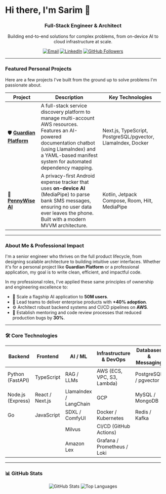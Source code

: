 # Hi there, I'm Sarim 👋

<div align="center">
  <h3>Full-Stack Engineer & Architect</h3>
  <p>Building end-to-end solutions for complex problems, from on-device AI to cloud infrastructure at scale.</p>
  
  <a href="mailto:sarimahmed3520@gmail.com"><img src="https://img.shields.io/badge/Email-Contact_Me-red?style=for-the-badge&logo=gmail" alt="Email"></a>
  <a href="https://www.linkedin.com/in/sarim2000/"><img src="https://img.shields.io/badge/LinkedIn-Connect-blue?style=for-the-badge&logo=linkedin" alt="LinkedIn"></a>
  <a href="https://github.com/sarim2000"><img src="https://img.shields.io/github/followers/sarim2000?label=Follow&style=for-the-badge&color=blue" alt="GitHub Followers"></a>
</div>

---

### Featured Personal Projects
Here are a few projects I've built from the ground up to solve problems I'm passionate about.

| Project                                                                            | Description                                                                                                                                                                                                                           | Key Technologies                                     |
|------------------------------------------------------------------------------------|---------------------------------------------------------------------------------------------------------------------------------------------------------------------------------------------------------------------------------------|------------------------------------------------|
| 🛡️ **[Guardian Platform](https://github.com/sarim2000/guardian-platform)** | A full-stack service discovery platform to manage multi-account AWS resources. Features an AI-powered documentation chatbot (using LlamaIndex) and a YAML-based manifest system for automated dependency mapping.                                 | Next.js, TypeScript, PostgreSQL/pgvector, LlamaIndex, Docker |
| 💸 **[PennyWise AI](https://github.com/sarim2000/pennywiseai-tracker)** | A privacy-first Android expense tracker that uses **on-device AI** (MediaPipe) to parse bank SMS messages, ensuring no user data ever leaves the phone. Built with a modern MVVM architecture.                                                    | Kotlin, Jetpack Compose, Room, Hilt, MediaPipe |

---

### About Me & Professional Impact

I'm a senior engineer who thrives on the full product lifecycle, from designing scalable architecture to building intuitive user interfaces. Whether it's for a personal project like **Guardian Platform** or a professional application, my goal is to write clean, efficient, and impactful code.

In my professional roles, I've applied these same principles of ownership and engineering excellence to:
- 🚀 Scale a flagship AI application to **50M users**.
- 🤝 Lead teams to deliver enterprise products with **+40% adoption**.
- ⚙️ Architect robust backend systems and CI/CD pipelines on **AWS**.
- 🐛 Establish mentoring and code review processes that reduced production bugs by **30%**.

---
### 🛠️ Core Technologies

| Backend          | Frontend      | AI / ML             | Infrastructure & DevOps      | Databases & Messaging |
|------------------|---------------|---------------------|------------------------------|-----------------------|
| Python (FastAPI) | TypeScript    | RAG / LLMs          | AWS (ECS, VPC, S3, Lambda)   | PostgreSQL / pgvector |
| Node.js (Express)| React / Next.js | LlamaIndex / LangChain | GCP                          | MySQL / MongoDB       |
| Go               | JavaScript    | SDXL / ComfyUI      | Docker / Kubernetes          | Redis / Kafka         |
|                  |               | Milvus              | CI/CD (GitHub Actions)       |                       |
|                  |               | Amazon Lex          | Grafana / Prometheus / Loki  |                       |

---

### 📊 GitHub Stats
<div align="center">
  <img src="https://github-readme-stats.vercel.app/api?username=sarim2000&show_icons=true&theme=radical&rank_icon=github" alt="GitHub Stats">
  <img src="https://github-readme-stats.vercel.app/api/top-langs/?username=sarim2000&layout=compact&theme=radical" alt="Top Languages">
</div>
